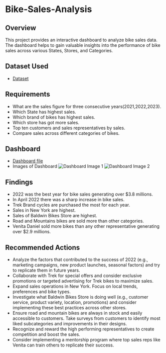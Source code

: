 # Bike-Sales-Analysis
## Overview
This project provides an interactive dashboard to analyze bike sales data. The dashboard helps to gain valuable insights into the performance of bike sales across various States, Stores, and Categories.

## Dataset Used
- [Dataset](https://github.com/Shaz-Techie/Bike-Sales-Analysis/blob/main/BikeStores.xlsx)

## Requirements
- What are the sales figure for three consecutive years(2021,2022,2023).
- Which State has highest sales.
- Which brand of bikes has highest sales.
- Which store has got more sales.
- Top ten customers and sales representatives by sales.
- Compare sales across different categories of bikes.

## Dashboard
- [Dashboard file](https://github.com/Shaz-Techie/Bike-Sales-Analysis/blob/main/BikeStores.xlsx)
- Images of Dashboard
![Dashboard Image 1](https://github.com/user-attachments/assets/c2bbda62-4302-40d3-9f9f-d91d05d76140)
![Dashboard Image 2](https://github.com/user-attachments/assets/eeb5df72-ce43-4851-a0ce-2acb3f838835)

## Findings
- 2022 was the best year for bike sales generating over $3.8 millions.
- In April 2022 there was a sharp increase in bike sales.
- Trek Brand cycles are purchased the most for each year.
- Sales in New York are highest.
- Sales of Baldwin Bikes Store are highest.
- Road and Mountains bikes are sold more than other categories.
- Venita Daniel sold more bikes than any other representative generating over $2.9 millions.
  
## Recommended Actions
-  Analyze the factors that contributed to the success of 2022 (e.g., marketing campaigns, new product launches, seasonal factors) and try to replicate them in future years.
-  Collaborate with Trek for special offers and consider exclusive promotions or targeted advertising for Trek bikes to maximize sales.
-  Expand sales operations in New York. Focus on local trends, preferences and bike types.
-  Investigate what Baldwin Bikes Store is doing well (e.g., customer service, product variety, location, promotions) and consider implementing these best practices across other stores.
-  Ensure road and mountain bikes are always in stock and easily accessible to customers. Take surveys from customers to identify most liked subcategories and improvements in their 
   designs.
-  Recognize and reward the high performing representatives to create competition and boost the sales.
-  Consider implementing a mentorship program where top sales reps like Venita can train others to replicate their success.

